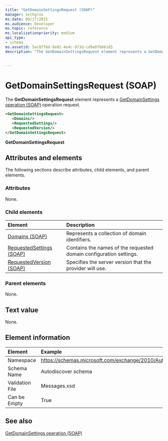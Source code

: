 ```yaml
---
title: "GetDomainSettingsRequest (SOAP)"
manager: sethgros
ms.date: 09/17/2015
ms.audience: Developer
ms.topic: reference
ms.localizationpriority: medium
api_type:
- schema
ms.assetid: 5ac0ff6d-9e02-4e4c-973d-cd9e076661d5
description: "The GetDomainSettingsRequest element represents a GetDomainSettings operation (SOAP) operation request."
 
 
---
```


# GetDomainSettingsRequest (SOAP)

The **GetDomainSettingsRequest** element represents a [GetDomainSettings operation (SOAP)](getdomainsettings-operation-soap.md) operation request. 
  
```XML
<GetDomainSettingsRequest>
   <Domains/>
   <RequestedSettings/>
   <RequestedVersion/>
</GetDomainSettingsRequest>
```

 **GetDomainSettingsRequest**
## Attributes and elements

The following sections describe attributes, child elements, and parent elements.
  
### Attributes

None.
  
### Child elements

|**Element**|**Description**|
|:-----|:-----|
|[Domains (SOAP)](domains-soap.md) <br/> |Represents a collection of domain identifiers.  <br/> |
|[RequestedSettings (SOAP)](requestedsettings-soap.md) <br/> |Contains the names of the requested domain configuration settings.  <br/> |
|[RequestedVersion (SOAP)](requestedversion-soap.md) <br/> |Specifies the server version that the provider will use.  <br/> |
   
### Parent elements

None.
  
## Text value

None.
  
## Element information

| Element | Example |
|:-----|:-----|
|Namespace  <br/> |https://schemas.microsoft.com/exchange/2010/Autodiscover  <br/> |
|Schema Name  <br/> |Autodiscover schema  <br/> |
|Validation File  <br/> |Messages.xsd  <br/> |
|Can be Empty  <br/> |True  <br/> |
   
## See also



[GetDomainSettings operation (SOAP)](getdomainsettings-operation-soap.md)

